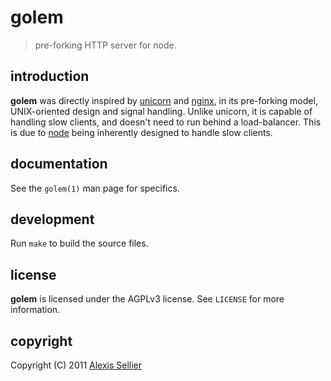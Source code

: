 
golem
=====

> pre-forking HTTP server for node.

introduction
------------

**golem** was directly inspired by [unicorn](http://raa.ruby-lang.org/project/unicorn/) and [nginx](http://nginx.org),
in its pre-forking model, UNIX-oriented design and signal handling. Unlike unicorn, it is capable of handling slow clients,
and doesn't need to run behind a load-balancer. This is due to [node](http://nodejs.org) being inherently designed to handle
slow clients.

documentation
-------------

See the `golem(1)` man page for specifics.

development
-----------

Run `make` to build the source files.

license
-------

**golem** is licensed under the AGPLv3 license. See `LICENSE` for more information.

copyright
---------

Copyright (C) 2011 [Alexis Sellier](http://cloudhead.io)
